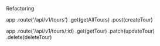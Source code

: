 Refactoring

app
    .route('/api/v1/tours')
    .get(getAllTours)
    .post(createTour)

app
    .route('/api/v1/tours/:id)
    .get(getTour)
    .patch(updateTour)
    .delete(deleteTour)

